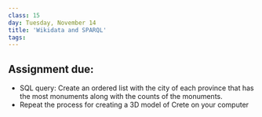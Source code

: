 ```yaml
---
class: 15
day: Tuesday, November 14
title: 'Wikidata and SPARQL'
tags: 
---
```


## Assignment due: 
- SQL query: Create an ordered list with the city of each province that has the most monuments along with the counts of the monuments.
- Repeat the process for creating a 3D model of Crete on your computer 

